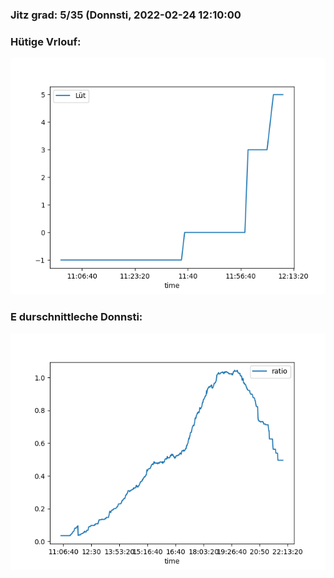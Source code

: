### Jitz grad: 5/35 (Donnsti, 2022-02-24 12:10:00

### Hütige Vrlouf:
![Graph](Today.png)

### E durschnittleche Donnsti:
![Graph](Donnsti.png)